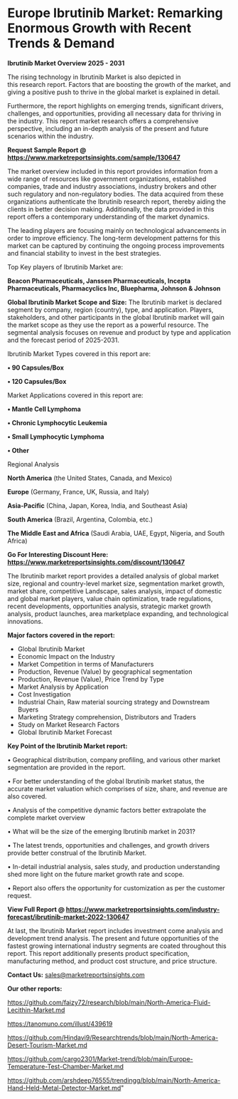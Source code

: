 # Europe Ibrutinib Market: Remarking Enormous Growth with Recent Trends & Demand

<Strong> Ibrutinib Market Overview 2025 - 2031</strong>

The rising technology in Ibrutinib Market is also depicted in this research report. Factors that are boosting the growth of the market, and giving a positive push to thrive in the global market is explained in detail.

Furthermore, the report highlights on emerging trends, significant drivers, challenges, and opportunities, providing all necessary data for thriving in the industry. This report market research offers a comprehensive perspective, including an in-depth analysis of the present and future scenarios within the industry.

<strong>Request Sample Report @ <a href=https://www.marketreportsinsights.com/sample/130647>https://www.marketreportsinsights.com/sample/130647</a></strong>

The market overview included in this report provides information from a wide range of resources like government organizations, established companies, trade and industry associations, industry brokers and other such regulatory and non-regulatory bodies. The data acquired from these organizations authenticate the Ibrutinib research report, thereby aiding the clients in better decision making. Additionally, the data provided in this report offers a contemporary understanding of the market dynamics.

The leading players are focusing mainly on technological advancements in order to improve efficiency. The long-term development patterns for this market can be captured by continuing the ongoing process improvements and financial stability to invest in the best strategies.

Top Key players of Ibrutinib Market are:

<strong>Beacon Pharmaceuticals, Janssen Pharmaceuticals, Incepta Pharmaceuticals, Pharmacyclics Inc, Bluepharma, Johnson & Johnson</strong>

<strong><b>Global Ibrutinib Market Scope and Size:</b></strong>
The Ibrutinib market is declared segment by company, region (country), type, and application. Players, stakeholders, and other participants in the global Ibrutinib market will gain the market scope as they use the report as a powerful resource. The segmental analysis focuses on revenue and product by type and application and the forecast period of 2025-2031.

Ibrutinib Market Types covered in this report are:

<strong>• 90 Capsules/Box

• 120 Capsules/Box</strong>

Market Applications covered in this report are:

<strong>• Mantle Cell Lymphoma

• Chronic Lymphocytic Leukemia

• Small Lymphocytic Lymphoma

• Other</strong> 

Regional Analysis

<strong>North America</strong> (the United States, Canada, and Mexico)

<strong>Europe</strong> (Germany, France, UK, Russia, and Italy)

<strong>Asia-Pacific</strong> (China, Japan, Korea, India, and Southeast Asia)

<strong>South America</strong> (Brazil, Argentina, Colombia, etc.)

<strong>The Middle East and Africa</strong> (Saudi Arabia, UAE, Egypt, Nigeria, and South Africa)

<strong>Go For Interesting Discount Here: <a href=https://www.marketreportsinsights.com/discount/130647>https://www.marketreportsinsights.com/discount/130647</a></strong>

The Ibrutinib market report provides a detailed analysis of global market size, regional and country-level market size, segmentation market growth, market share, competitive Landscape, sales analysis, impact of domestic and global market players, value chain optimization, trade regulations, recent developments, opportunities analysis, strategic market growth analysis, product launches, area marketplace expanding, and technological innovations.

<strong><b>Major factors covered in the report:</b></strong>
<ul>
  <li>Global Ibrutinib Market </li>
  <li>Economic Impact on the Industry</li>
  <li>Market Competition in terms of Manufacturers</li>
  <li>Production, Revenue (Value) by geographical segmentation</li>
  <li>Production, Revenue (Value), Price Trend by Type</li>
  <li>Market Analysis by Application</li>
  <li>Cost Investigation</li>
  <li>Industrial Chain, Raw material sourcing strategy and Downstream Buyers</li>
  <li>Marketing Strategy comprehension, Distributors and Traders</li>
  <li>Study on Market Research Factors</li>
  <li>Global Ibrutinib Market Forecast</li>
</ul>

<strong><b>Key Point of the Ibrutinib Market report:</b></strong>

• Geographical distribution, company profiling, and various other market segmentation are provided in the report.

• For better understanding of the global Ibrutinib market status, the accurate market valuation which comprises of size, share, and revenue are also covered.

• Analysis of the competitive dynamic factors better extrapolate the complete market overview

• What will be the size of the emerging Ibrutinib market in 2031?

• The latest trends, opportunities and challenges, and growth drivers provide better construal of the Ibrutinib Market.

• In-detail industrial analysis, sales study, and production understanding shed more light on the future market growth rate and scope.

• Report also offers the opportunity for customization as per the customer request.

<strong><b>View Full Report @ <a href=https://www.marketreportsinsights.com/industry-forecast/ibrutinib-market-2022-130647>https://www.marketreportsinsights.com/industry-forecast/ibrutinib-market-2022-130647</a></b></strong>


At last, the Ibrutinib Market report includes investment come analysis and development trend analysis. The present and future opportunities of the fastest growing international industry segments are coated throughout this report. This report additionally presents product specification, manufacturing method, and product cost structure, and price structure.

<strong>Contact Us:</strong>
sales@marketreportsinsights.com

<strong>Our other reports:</strong>

<a href=https://github.com/faizy72/research/blob/main/North-America-Fluid-Lecithin-Market.md>https://github.com/faizy72/research/blob/main/North-America-Fluid-Lecithin-Market.md</a>

<a href=https://tanomuno.com/illust/439619>https://tanomuno.com/illust/439619</a>

<a href=https://github.com/Hindavi9/Researchtrends/blob/main/North-America-Desert-Tourism-Market.md>https://github.com/Hindavi9/Researchtrends/blob/main/North-America-Desert-Tourism-Market.md</a>

<a href=https://github.com/cargo2301/Market-trend/blob/main/Europe-Temperature-Test-Chamber-Market.md>https://github.com/cargo2301/Market-trend/blob/main/Europe-Temperature-Test-Chamber-Market.md</a>

<a href=https://github.com/arshdeep76555/trendingg/blob/main/North-America-Hand-Held-Metal-Detector-Market.md>https://github.com/arshdeep76555/trendingg/blob/main/North-America-Hand-Held-Metal-Detector-Market.md</a>"
